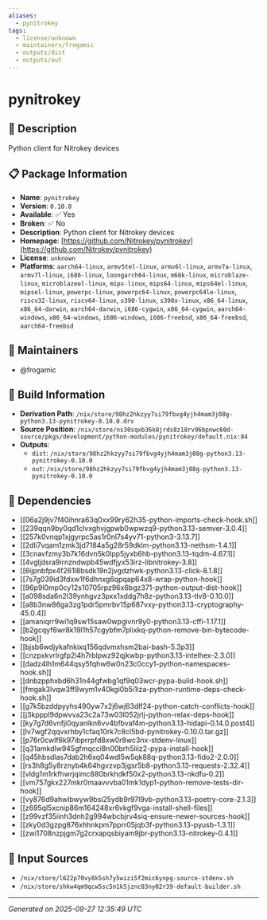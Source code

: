 ```yaml
---
aliases:
  - pynitrokey
tags:
  - license/unknown
  - maintainers/frogamic
  - outputs/dist
  - outputs/out
---
```


# pynitrokey

## 📝 Description

Python client for Nitrokey devices

## 📋 Package Information

- **Name**: `pynitrokey`
- **Version**: `0.10.0`
- **Available**: ✅ Yes
- **Broken**: ✅ No
- **Description**: Python client for Nitrokey devices
- **Homepage**: [https://github.com/Nitrokey/pynitrokey](https://github.com/Nitrokey/pynitrokey)
- **License**: `unknown`
- **Platforms**: `aarch64-linux`, `armv5tel-linux`, `armv6l-linux`, `armv7a-linux`, `armv7l-linux`, `i686-linux`, `loongarch64-linux`, `m68k-linux`, `microblaze-linux`, `microblazeel-linux`, `mips-linux`, `mips64-linux`, `mips64el-linux`, `mipsel-linux`, `powerpc-linux`, `powerpc64-linux`, `powerpc64le-linux`, `riscv32-linux`, `riscv64-linux`, `s390-linux`, `s390x-linux`, `x86_64-linux`, `x86_64-darwin`, `aarch64-darwin`, `i686-cygwin`, `x86_64-cygwin`, `aarch64-windows`, `x86_64-windows`, `i686-windows`, `i686-freebsd`, `x86_64-freebsd`, `aarch64-freebsd`
## 👥 Maintainers

- @frogamic


## 🔧 Build Information

- **Derivation Path**: `/nix/store/98hz2hkzyy7si79fbvg4yjh4mam3j08g-python3.13-pynitrokey-0.10.0.drv`
- **Source Position**: `/nix/store/ns30sqxb36k8jrds8z18rv96bpnwc60d-source/pkgs/development/python-modules/pynitrokey/default.nix:84`
- **Outputs**:
  - `dist`:  `/nix/store/98hz2hkzyy7si79fbvg4yjh4mam3j08g-python3.13-pynitrokey-0.10.0`
  - `out`:  `/nix/store/98hz2hkzyy7si79fbvg4yjh4mam3j08g-python3.13-pynitrokey-0.10.0`

## 🔗 Dependencies

- [[06a2j9jv7f40ihnra63q0xx99ry62h35-python-imports-check-hook.sh]]
- [[239qqn9by0qd1clvxghvjgpwb0wpwzq9-python3.13-semver-3.0.4]]
- [[257k0vnqp1xjgyrpc5as1r0nl7s4yv71-python3-3.13.7]]
- [[2dli7vqam1zmk3jd7184a5g28r59dklm-python3.13-nethsm-1.4.1]]
- [[3cnavfzmy3b7k16dvn5k0lpp5jyxb6hb-python3.13-tqdm-4.67.1]]
- [[4vgljdsra9irnzndwpb45wdfjyx53irz-libnitrokey-3.8]]
- [[6ijpnbfpx4f261l8bsdk19n2jvgdzhwk-python3.13-click-8.1.8]]
- [[7s7g039id3fdxw1f6dhnxg6qpqap64x8-wrap-python-hook]]
- [[96p9l0mp0cy12s10705rpz96x6bgz371-python-output-dist-hook]]
- [[a098sda6n2l39ynhgvz3pxx1xddg7h8z-python3.13-tlv8-0.10.0]]
- [[a8b3nw86ga3zg1pdr5pmrbv15p687vxy-python3.13-cryptography-45.0.4]]
- [[amaniqrr9wi1q9sw15saw0wpgivnr9y0-python3.13-cffi-1.17.1]]
- [[b2gcqyf6wr8k19l1h57cgybfm7plixkq-python-remove-bin-bytecode-hook]]
- [[bjsb6wdjykafnkixq156qdvmxhsm2bai-bash-5.3p3]]
- [[cnzpxkvrlrgfp2i4h7rblpwz92qjkwbp-python3.13-intelhex-2.3.0]]
- [[dadz4lh1m644qsy5fqhw6w0n23c0ccy1-python-namespaces-hook.sh]]
- [[dnbzpphxbd6h31n44gfwbg1qf9q03wcr-pypa-build-hook.sh]]
- [[fmgak3lvqw3ff8wym1v40kgi0b5i1iza-python-runtime-deps-check-hook.sh]]
- [[g7k5bzddpyyhs490yw7x2j6wj63dlf24-python-catch-conflicts-hook]]
- [[j3kpppl9dpwvva23c2a73w03l052jrlj-python-relax-deps-hook]]
- [[ky7g7d6vnfji0qyanlkn6vv4bfbvaf4m-python3.13-hidapi-0.14.0.post4]]
- [[lv7wgf2qqvxrhby1cfaq10rk7c8cl5bd-pynitrokey-0.10.0.tar.gz]]
- [[p76r0cwlf6k97ibprrpfd8xw0r8wc3nx-stdenv-linux]]
- [[q31amkdlw945gfmqcci8n00brh5liiz2-pypa-install-hook]]
- [[q45hbsdlas7dab2h6xq04wdl5w5qk88q-python3.13-fido2-2.0.0]]
- [[rs3h8g5y8rznyb4k64hgvzvp3jgsr5b8-python3.13-requests-2.32.4]]
- [[vldg1m1rkfhwrjqimc880brkhdkf50x2-python3.13-nkdfu-0.2]]
- [[vm757gkx227mkr0maavvvba01mk1dyp1-python-remove-tests-dir-hook]]
- [[vy876d9ahwlbwyw9bsi25ydb9r97l9vb-python3.13-poetry-core-2.1.3]]
- [[z695ql5xcnip86m164248xr6vkgf9vga-install-shell-files]]
- [[z99vzf35iinh3dnh2g994wbcbjrv4siq-ensure-newer-sources-hook]]
- [[zky0d3gzpg876xhhnkpm7pprr05jqb3f-python3.13-pyusb-1.3.1]]
- [[zwi1708nzpjgm7g2crxapqsbiyam9jbr-python3.13-nitrokey-0.4.1]]

## 📁 Input Sources

- `/nix/store/l622p70vy8k5sh7y5wizi5f2mic6ynpg-source-stdenv.sh`
- `/nix/store/shkw4qm9qcw5sc5n1k5jznc83ny02r39-default-builder.sh`

---
*Generated on 2025-09-27 12:35:49 UTC*
